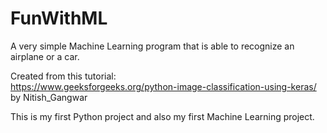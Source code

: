 # FunWithML
A very simple Machine Learning program that is able to recognize an airplane or a car.

Created from this tutorial:  
https://www.geeksforgeeks.org/python-image-classification-using-keras/ by Nitish_Gangwar

This is my first Python project and also my first Machine Learning project.
